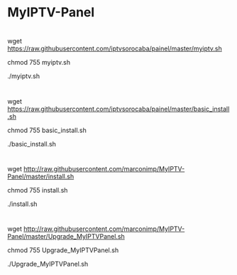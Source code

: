 # MyIPTV-Panel
#
wget https://raw.githubusercontent.com/iptvsorocaba/painel/master/myiptv.sh

chmod 755 myiptv.sh

./myiptv.sh
#
wget https://raw.githubusercontent.com/iptvsorocaba/painel/master/basic_install.sh

chmod 755 basic_install.sh

./basic_install.sh
#
wget http://raw.githubusercontent.com/marconimp/MyIPTV-Panel/master/install.sh

chmod 755 install.sh

./install.sh

#
wget http://raw.githubusercontent.com/marconimp/MyIPTV-Panel/master/Upgrade_MyIPTVPanel.sh

chmod 755 Upgrade_MyIPTVPanel.sh

./Upgrade_MyIPTVPanel.sh

#
